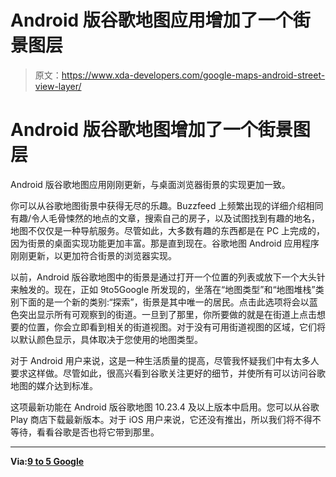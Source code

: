 # Android 版谷歌地图应用增加了一个街景图层

> 原文：<https://www.xda-developers.com/google-maps-android-street-view-layer/>

# Android 版谷歌地图增加了一个街景图层

Android 版谷歌地图应用刚刚更新，与桌面浏览器街景的实现更加一致。

你可以从谷歌地图街景中获得无尽的乐趣。Buzzfeed 上频繁出现的详细介绍相同有趣/令人毛骨悚然的地点的文章，搜索自己的房子，以及试图找到有趣的地名，地图不仅仅是一种导航服务。尽管如此，大多数有趣的东西都是在 PC 上完成的，因为街景的桌面实现功能更加丰富。那是直到现在。谷歌地图 Android 应用程序刚刚更新，以更加符合街景的浏览器实现。

以前，Android 版谷歌地图中的街景是通过打开一个位置的列表或放下一个大头针来触发的。现在，正如 9to5Google 所发现的，坐落在“地图类型”和“地图堆栈”类别下面的是一个新的类别:“探索”，街景是其中唯一的居民。点击此选项将会以蓝色突出显示所有可观察到的街道。一旦到了那里，你所要做的就是在街道上点击想要的位置，你会立即看到相关的街道视图。对于没有可用街道视图的区域，它们将以默认颜色显示，具体取决于您使用的地图类型。

对于 Android 用户来说，这是一种生活质量的提高，尽管我怀疑我们中有太多人要求这样做。尽管如此，很高兴看到谷歌关注更好的细节，并使所有可以访问谷歌地图的媒介达到标准。

这项最新功能在 Android 版谷歌地图 10.23.4 及以上版本中启用。您可以从谷歌 Play 商店下载最新版本。对于 iOS 用户来说，它还没有推出，所以我们将不得不等待，看看谷歌是否也将它带到那里。

* * *

**Via:[9 to 5 Google](https://9to5google.com/2019/08/31/street-view-layer-android/)**
